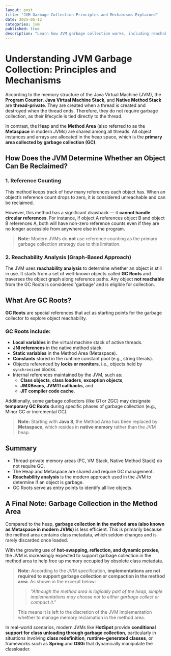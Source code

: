 ```yaml
---
layout: post
title: "JVM Garbage Collection Principles and Mechanisms Explained"
date: 2025-05-12
categories: jvm
published: true
description: "Learn how JVM garbage collection works, including reachability analysis, GC Roots, and memory areas like heap and Metaspace. Essential for mastering JVM memory management."
---
```


# Understanding JVM Garbage Collection: Principles and Mechanisms

According to the memory structure of the Java Virtual Machine (JVM), the **Program Counter**, **Java Virtual Machine Stack**, and **Native Method Stack** are **thread-private**. They are created when a thread is created and destroyed when the thread ends. Therefore, they do not require garbage collection, as their lifecycle is tied directly to the thread.

In contrast, the **Hea**p and the **Method Area** (also referred to as the **Metaspace** in modern JVMs) are shared among all threads. All object instances and arrays are allocated in the heap space, which is the **primary area collected by garbage collection (GC)**. 

## How Does the JVM Determine Whether an Object Can Be Reclaimed?

### 1. Reference Counting

This method keeps track of how many references each object has. When an object’s reference count drops to zero, it is considered unreachable and can be reclaimed.

However, this method has a significant drawback — it **cannot handle circular references**. 
For instance, if object A references object B and object B references A, both will have non-zero reference counts even if they are no longer accessible from anywhere else in the program.

> **Note:** Modern JVMs do **not** use reference counting as the primary garbage collection strategy due to this limitation.

### 2. Reachability Analysis (Graph-Based Approach)

The JVM uses **reachability analysis** to determine whether an object is still in use. It starts from a set of well-known objects called **GC Roots** and traverses the object graph along reference paths. Any object **not reachable** from the GC Roots is considered 'garbage' and is eligible for collection.

## What Are GC Roots?

**GC Roots** are special references that act as starting points for the garbage collector to explore object reachability.

### GC Roots include:
- **Local variables** in the virtual machine stack of active threads.
- **JNI references** in the native method stack.
- **Static variables** in the Method Area (Metaspace).
- **Constants** stored in the runtime constant pool (e.g., string literals).
- Objects referenced by **locks or monitors**, i.e., objects held by `synchronized` blocks.
- Internal references maintained by the JVM, such as:
    - **Class objects**, **class loaders**, **exception objects**,
    - **JMXBeans**, **JVMTI callbacks**, and
    - **JIT compiler code cache**.

Additionally, some garbage collectors (like G1 or ZGC) may designate **temporary GC Roots** during specific phases of garbage collection (e.g., Minor GC or incremental GC).

> **Note:** Starting with **Java 8**, the Method Area has been replaced by **Metaspace**, which resides in **native memory** rather than the JVM heap.

## Summary
- Thread-private memory areas (PC, VM Stack, Native Method Stack) do not require GC.
- The Heap and Metaspace are shared and require GC management.
- **Reachability analysis** is the modern approach used in the JVM to determine if an object is garbage.
- GC Roots serve as entry points to identify all live objects.

## A Final Note: Garbage Collection in the Method Area

Compared to the heap, **garbage collection in the method area (also known as Metaspace in modern JVMs)** is less efficient. This is primarily because the method area contains class metadata, which seldom changes and is rarely discarded once loaded.

With the growing use of **hot-swapping, reflection, and dynamic proxies**, the JVM is increasingly expected to support garbage collection in the method area to help free up memory occupied by obsolete class metadata.

> **Note:** According to the JVM specification, **implementations are not required to support garbage collection or compaction in the method area**. As shown in the excerpt below:
>
> > *"Although the method area is logically part of the heap, simple implementations may choose not to either garbage collect or compact it."*
>
> This means it is left to the discretion of the JVM implementation whether to manage memory reclamation in the method area.

In real-world scenarios, modern JVMs like **HotSpot** provide **conditional support for class unloading through garbage collection**, particularly in situations involving **class redefinition**, **runtime-generated classes**, or frameworks such as **Spring** and **OSGi** that dynamically manipulate the classloader.
